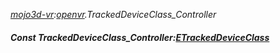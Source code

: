 _[mojo3d-vr](../../modules/mojo3d-vr/mojo3d-vr-module.md):[openvr](openvr:).TrackedDeviceClass\_Controller_
##### Const TrackedDeviceClass\_Controller:[ETrackedDeviceClass](../../modules/mojo3d-vr/openvr-etrackeddeviceclass.md)
